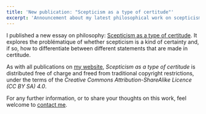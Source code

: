 ```yaml
---
title: 'New publication: "Scepticism as a type of certitude"'
excerpt: 'Announcement about my latest philosophical work on scepticism'
---
```


I published a new essay on philosophy: [Scepticism as a type of
certitude](https://protesilaos.com/scepticism-certitude/).  It explores the problématique of
whether scepticism is a kind of certainty and, if so, how to
differentiate between different statements that are made in certitude.

As with all publications on [my website](/), *Scepticism as a type of
certitude* is distributed free of charge and freed from traditional
copyright restrictions, under the terms of the *Creative Commons
Attribution-ShareAlike Licence (CC BY SA) 4.0*.

For any further information, or to share your thoughts on this work,
feel welcome to [contact me](https://protesilaos.com/contact/).

